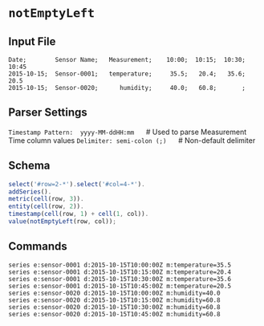 # `notEmptyLeft`

## Input File

```csv
Date;        Sensor Name;   Measurement;    10:00;  10:15;  10:30;   10:45
2015-10-15;  Sensor-0001;   temperature;     35.5;   20.4;   35.6;    20.5
2015-10-15;  Sensor-0020;      humidity;     40.0;   60.8;       ;
```

## Parser Settings

`Timestamp Pattern:  yyyy-MM-ddHH:mm`      # Used to parse Measurement Time column values
`Delimiter: semi-colon (;)`                     # Non-default delimiter

## Schema

```javascript
select('#row=2-*').select('#col=4-*').
addSeries().
metric(cell(row, 3)).
entity(cell(row, 2)).
timestamp(cell(row, 1) + cell(1, col)).
value(notEmptyLeft(row, col));
```

## Commands

```ls
series e:sensor-0001 d:2015-10-15T10:00:00Z m:temperature=35.5
series e:sensor-0001 d:2015-10-15T10:15:00Z m:temperature=20.4
series e:sensor-0001 d:2015-10-15T10:30:00Z m:temperature=35.6
series e:sensor-0001 d:2015-10-15T10:45:00Z m:temperature=20.5
series e:sensor-0020 d:2015-10-15T10:00:00Z m:humidity=40.0
series e:sensor-0020 d:2015-10-15T10:15:00Z m:humidity=60.8
series e:sensor-0020 d:2015-10-15T10:30:00Z m:humidity=60.8
series e:sensor-0020 d:2015-10-15T10:45:00Z m:humidity=60.8
```
